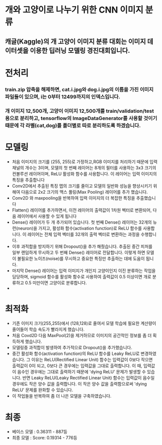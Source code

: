 # 개와 고양이로 나누기 위한 CNN 이미지 분류
## 캐글(Kaggle)의 개 고양이 이미지 분류 대회는 이미지 데이터셋을 이용한 딥러닝 모델링 경진대회입니다.

# 전처리
### train.zip 압축을 해제하면, cat.i.jpg와 dog.i.jpg의 이름을 가진 이미지 파일들이 있으며, i는 0부터 12499까지의 인덱스입니다. 
### 개 이미지 12,500개, 고양이 이미지 12,500개를 train/validation/test 용으로 분리하고, tensorflow의 ImageDataGenerator를 사용할 것이기 때문에 각 라벨(cat,dog)를 폴더별로 따로 분리하도록 하겠습니다.

# 모델링
 - 처음 이미지의 크기를 (255, 255)로 가정하고,RGB 이미지를 처리하기 때문에 입력 채널의 개수는 3이며, 모델의 첫 번째 레이어는 8개의 필터를 사용하는 3x3 크기의 컨볼루션 레이어이며, ReLU 활성화 함수를 사용합니다. 이 레이어는 입력 이미지의 특징을 추출합니다
 - Conv2D에서 추출된 특징 맵의 크기를 줄이고 모델의 일반화 성능을 향상시키기 위해여 다음으로 2x2 크기의 맥스 풀링(Max Pooling) 레이어를 추가 했습니다.
 - Conv2D 와 maxpooling을 반복하여 입력 이미지의 더 복잡한 특징을 추출했습니다
 - Flatten() 레이어를 추가하면서, 이전 레이어의 출력값이 1차원 벡터로 변환되어, 다음 레이어에서 사용할 수 있게 됩니다
 - Dense() 레이어가 두 개 추가되어 있습니다. 첫 번째 Dense() 레이어는 32개의 뉴런(neuron)을 가지고, 활성화 함수(activation function)로 ReLU 함수를 사용합니다. 이 레이어는 전체 입력 벡터를 32개의 출력 벡터로 변환하는 과정을 수행합니다.
 - 이후 과적합을 방지하기 위해 Dropout()을 추가 해줬습니다. 추출된 중간 피처를 일부 랜덤하게 무시하고 두 번째 Dense() 레이어로 전달합니다. 이렇게 하면 모델이 불필요한 노이즈(noise)를 무시하고 중요한 특징만 추출하는 데에 도움이 됩니다.
 - 마지막 Dense() 레이어는 입력 이미지가 개인지 고양이인지 이진 분류하는 작업을 담당하며, sigmoid 함수를 활성화 함수로 사용하여 출력값이 0.5 이상이면 개로 분류하고 0.5 미만이면 고양이로 분류합니다. 
 - 
 
# 최적화
 - 기존 이미지 크기(255,255)에서 (128,128)로 줄여서 모델 학습에 필요한 계산량이 줄어들어 학습 속도가 빨라지게 했습니다.
 - 처음 Covd2D 다음 MaxPool(2)을 제거하므로 이미지의 공간적인 정보를 좀 더 획득하게 했습니다.
 - 모델링중 과적합이 발생하여 추가적으로 Dropout()을 추가했습니다.
 - 중간 활성화 함수(activation function)의 ReLU 함수를 Leaky ReLU로 변경하였습니다. 그 이유는 ReLU(Rectified Linear Unit) 함수는 입력값이 0보다 작으면 출력값이 0이 되고, 0보다 큰 경우에는 입력값을 그대로 출력합니다. 이 때, 입력값이 음수인 경우에는 그대로 출력하기 때문에 'dying ReLU' 문제가 발생할 수 있습니다. 반면 Leaky ReLU(Leaky Rectified Linear Unit) 함수는 입력값이 음수일 경우에도 작은 양수 값을 출력합니다. 이 작은 양수 값을 출력함으로써 'dying ReLU' 문제를 완화할 수 있습니다. 
 - 이 작업들을 반복하여 좀 더 나은 모델을 구축하였습니다.
 
 # 최종
 - 베이스 모델 : 0.36311 - 887등
 - 최종 모델 : Score: 0.19314 - 776등
